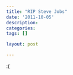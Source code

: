 ```yaml
---
title: "RIP Steve Jobs"
date: '2011-10-05'
description:
categories:
tags: []

layout: post

---
```

:(